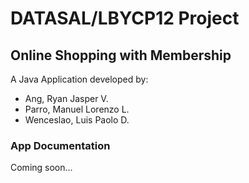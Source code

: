 # DATASAL/LBYCP12 Project
## Online Shopping with Membership
A Java Application developed by:
- Ang, Ryan Jasper V.
- Parro, Manuel Lorenzo L.
- Wenceslao, Luis Paolo D.

### App Documentation
Coming soon...
